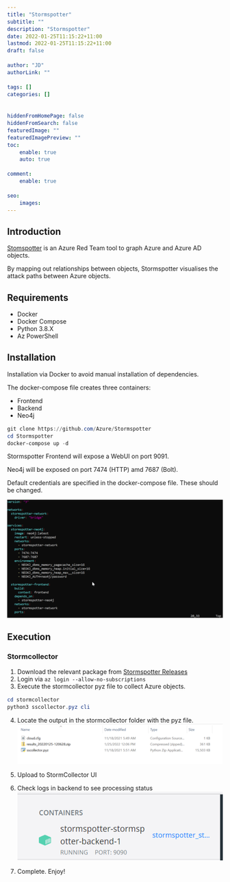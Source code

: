 ```yaml
---
title: "Stormspotter"
subtitle: ""
description: "Stormspotter"
date: 2022-01-25T11:15:22+11:00
lastmod: 2022-01-25T11:15:22+11:00
draft: false

author: "JD"
authorLink: ""

tags: []
categories: []


hiddenFromHomePage: false
hiddenFromSearch: false
featuredImage: ""
featuredImagePreview: ""
toc:
    enable: true
    auto: true

comment:
    enable: true

seo:
    images:
---
```


## Introduction

[Stomspotter](https://github.com/Azure/Stormspotter) is an Azure Red Team tool to graph Azure and Azure AD objects.

By mapping out relationships between objects, Stormspotter visualises the attack paths between Azure objects.


## Requirements
- Docker
- Docker Compose
- Python 3.8.X
- Az PowerShell

## Installation

Installation via Docker to avoid manual installation of dependencies.

The docker-compose file creates three containers:
- Frontend
- Backend
- Neo4j

```powershell
git clone https://github.com/Azure/Stormspotter
cd Stormspotter
docker-compose up -d
```

Stormspotter Frontend will expose a WebUI on port 9091.

Neo4j will be exposed on port 7474 (HTTP) amd 7687 (Bolt).

Default credentials are specified in the docker-compose file. These should be changed. 

![Docker-compose password](/2022-01-25-11-23-46.png)

## Execution

### Stormcollector

1. Download the relevant package from [Stormspotter Releases](https://github.com/Azure/Stormspotter/releases/)
2. Login via `az login --allow-no-subscriptions`
3. Execute the stormcollector pyz file to collect Azure objects.

```powershell
cd stormcollector
python3 sscollector.pyz cli
```

4. Locate the output in the stormcollector folder with the pyz file.
![Stormspotter-output](/stormspotter-output.png)

5. Upload to StormCollector UI

6. Check logs in backend to see processing status
![Processing-status](/2022-01-25-12-10-44.png)

7. Complete. Enjoy!